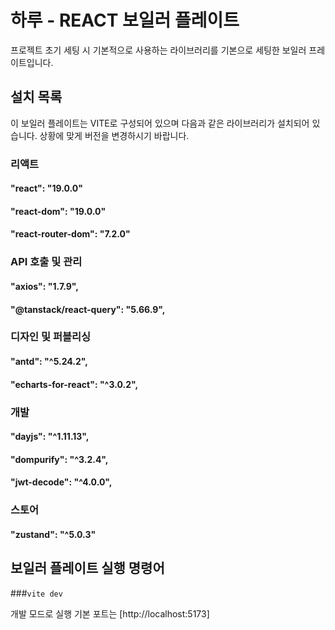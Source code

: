 # 하루 - REACT 보일러 플레이트

프로젝트 초기 세팅 시 기본적으로 사용하는 라이브러리를 기본으로 세팅한 보일러 프레이트입니다.

## 설치 목록

이 보일러 플레이트는 VITE로 구성되어 있으며 
다음과 같은 라이브러리가 설치되어 있습니다.
상황에 맞게 버전을 변경하시기 바랍니다.

### 리액트
#### "react": "19.0.0"
#### "react-dom": "19.0.0"
#### "react-router-dom": "7.2.0"

### API 호출 및 관리
#### "axios": "1.7.9",
#### "@tanstack/react-query": "5.66.9",

### 디자인 및 퍼블리싱
#### "antd": "^5.24.2",
#### "echarts-for-react": "^3.0.2",

### 개발
#### "dayjs": "^1.11.13",
#### "dompurify": "^3.2.4",
#### "jwt-decode": "^4.0.0",

### 스토어
#### "zustand": "^5.0.3"

## 보일러 플레이트 실행 명령어 

###`vite dev`

개발 모드로 실행
기본 포트는 [http://localhost:5173] 

